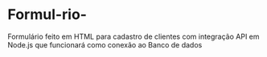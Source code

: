 # Formul-rio-
Formulário feito em HTML para cadastro de clientes com integração API em Node.js que funcionará como conexão ao Banco de dados
